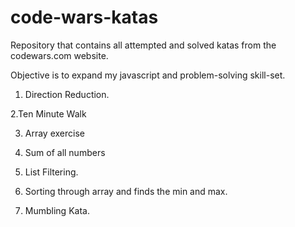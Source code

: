 # code-wars-katas

Repository that contains all attempted and solved katas from the codewars.com website.

Objective is to expand my javascript and problem-solving skill-set.

1. Direction Reduction.

2.Ten Minute Walk

3. Array exercise

4. Sum of all numbers

5. List Filtering.

6. Sorting through array and finds the min and max.

7. Mumbling Kata.
